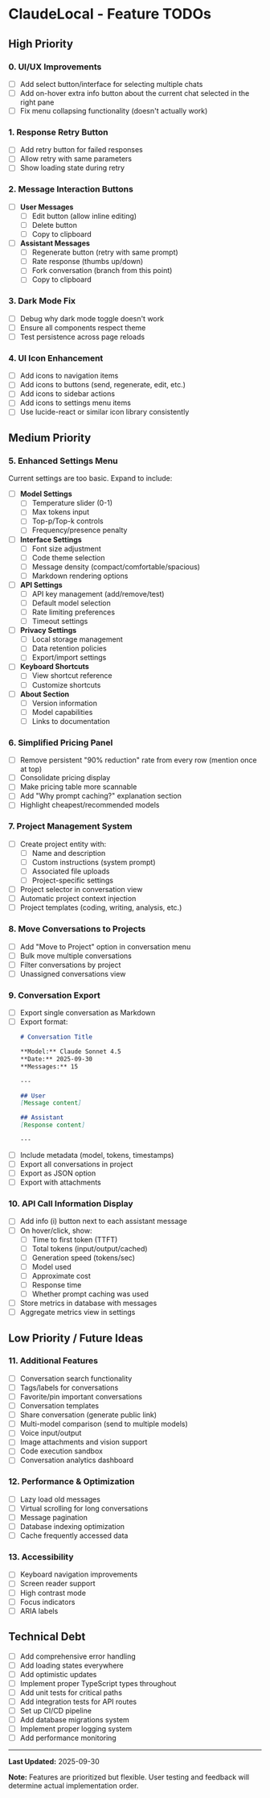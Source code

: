 # ClaudeLocal - Feature TODOs

## High Priority

### 0. UI/UX Improvements
- [ ] Add select button/interface for selecting multiple chats
- [ ] Add on-hover extra info button about the current chat selected in the right pane
- [ ] Fix menu collapsing functionality (doesn't actually work)

### 1. Response Retry Button
- [ ] Add retry button for failed responses
- [ ] Allow retry with same parameters
- [ ] Show loading state during retry

### 2. Message Interaction Buttons
- [ ] **User Messages**
  - [ ] Edit button (allow inline editing)
  - [ ] Delete button
  - [ ] Copy to clipboard
- [ ] **Assistant Messages**
  - [ ] Regenerate button (retry with same prompt)
  - [ ] Rate response (thumbs up/down)
  - [ ] Fork conversation (branch from this point)
  - [ ] Copy to clipboard

### 3. Dark Mode Fix
- [ ] Debug why dark mode toggle doesn't work
- [ ] Ensure all components respect theme
- [ ] Test persistence across page reloads

### 4. UI Icon Enhancement
- [ ] Add icons to navigation items
- [ ] Add icons to buttons (send, regenerate, edit, etc.)
- [ ] Add icons to sidebar actions
- [ ] Add icons to settings menu items
- [ ] Use lucide-react or similar icon library consistently

## Medium Priority

### 5. Enhanced Settings Menu
Current settings are too basic. Expand to include:
- [ ] **Model Settings**
  - [ ] Temperature slider (0-1)
  - [ ] Max tokens input
  - [ ] Top-p/Top-k controls
  - [ ] Frequency/presence penalty
- [ ] **Interface Settings**
  - [ ] Font size adjustment
  - [ ] Code theme selection
  - [ ] Message density (compact/comfortable/spacious)
  - [ ] Markdown rendering options
- [ ] **API Settings**
  - [ ] API key management (add/remove/test)
  - [ ] Default model selection
  - [ ] Rate limiting preferences
  - [ ] Timeout settings
- [ ] **Privacy Settings**
  - [ ] Local storage management
  - [ ] Data retention policies
  - [ ] Export/import settings
- [ ] **Keyboard Shortcuts**
  - [ ] View shortcut reference
  - [ ] Customize shortcuts
- [ ] **About Section**
  - [ ] Version information
  - [ ] Model capabilities
  - [ ] Links to documentation

### 6. Simplified Pricing Panel
- [ ] Remove persistent "90% reduction" rate from every row (mention once at top)
- [ ] Consolidate pricing display
- [ ] Make pricing table more scannable
- [ ] Add "Why prompt caching?" explanation section
- [ ] Highlight cheapest/recommended models

### 7. Project Management System
- [ ] Create project entity with:
  - [ ] Name and description
  - [ ] Custom instructions (system prompt)
  - [ ] Associated file uploads
  - [ ] Project-specific settings
- [ ] Project selector in conversation view
- [ ] Automatic project context injection
- [ ] Project templates (coding, writing, analysis, etc.)

### 8. Move Conversations to Projects
- [ ] Add "Move to Project" option in conversation menu
- [ ] Bulk move multiple conversations
- [ ] Filter conversations by project
- [ ] Unassigned conversations view

### 9. Conversation Export
- [ ] Export single conversation as Markdown
- [ ] Export format:
  ```markdown
  # Conversation Title

  **Model:** Claude Sonnet 4.5
  **Date:** 2025-09-30
  **Messages:** 15

  ---

  ## User
  [Message content]

  ## Assistant
  [Response content]

  ---
  ```
- [ ] Include metadata (model, tokens, timestamps)
- [ ] Export all conversations in project
- [ ] Export as JSON option
- [ ] Export with attachments

### 10. API Call Information Display
- [ ] Add info (i) button next to each assistant message
- [ ] On hover/click, show:
  - [ ] Time to first token (TTFT)
  - [ ] Total tokens (input/output/cached)
  - [ ] Generation speed (tokens/sec)
  - [ ] Model used
  - [ ] Approximate cost
  - [ ] Response time
  - [ ] Whether prompt caching was used
- [ ] Store metrics in database with messages
- [ ] Aggregate metrics view in settings

## Low Priority / Future Ideas

### 11. Additional Features
- [ ] Conversation search functionality
- [ ] Tags/labels for conversations
- [ ] Favorite/pin important conversations
- [ ] Conversation templates
- [ ] Share conversation (generate public link)
- [ ] Multi-model comparison (send to multiple models)
- [ ] Voice input/output
- [ ] Image attachments and vision support
- [ ] Code execution sandbox
- [ ] Conversation analytics dashboard

### 12. Performance & Optimization
- [ ] Lazy load old messages
- [ ] Virtual scrolling for long conversations
- [ ] Message pagination
- [ ] Database indexing optimization
- [ ] Cache frequently accessed data

### 13. Accessibility
- [ ] Keyboard navigation improvements
- [ ] Screen reader support
- [ ] High contrast mode
- [ ] Focus indicators
- [ ] ARIA labels

## Technical Debt
- [ ] Add comprehensive error handling
- [ ] Add loading states everywhere
- [ ] Add optimistic updates
- [ ] Implement proper TypeScript types throughout
- [ ] Add unit tests for critical paths
- [ ] Add integration tests for API routes
- [ ] Set up CI/CD pipeline
- [ ] Add database migrations system
- [ ] Implement proper logging system
- [ ] Add performance monitoring

---

**Last Updated:** 2025-09-30

**Note:** Features are prioritized but flexible. User testing and feedback will determine actual implementation order.
